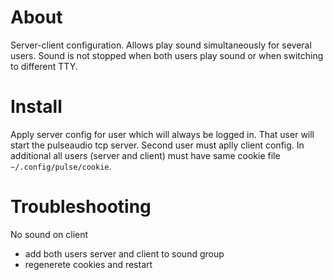 About
=====

Server-client configuration. Allows play sound simultaneously for
several users. Sound is not stopped when both users play sound or
when switching to different TTY.

Install
=======

Apply server config for user which will always be logged in. That
user will start the pulseaudio tcp server. Second user must aplly
client config. In additional all users (server and client) must
have same cookie file `~/.config/pulse/cookie`.

Troubleshooting
===============

No sound on client
* add both users server and client to sound group
* regenerete cookies and restart
